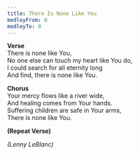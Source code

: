 ```yaml
---
title: There Is None Like You
medleyFrom: 0
medleyTo: 0
---
```


**Verse**  
There is none like You,  
No one else can touch my heart like You do,  
I could search for all eternity long  
And find, there is none like You.

**Chorus**  
Your mercy flows like a river wide,  
And healing comes from Your hands.  
Suffering children are safe in Your arms,  
There is none like You.

**(Repeat Verse)**

_(Lenny LeBlanc)_
